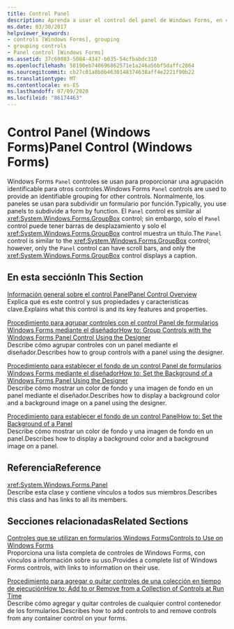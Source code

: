 ```yaml
---
title: Control Panel
description: Aprenda a usar el control del panel de Windows Forms, en concreto, cómo usar los paneles para subdividir un formulario por función.
ms.date: 03/30/2017
helpviewer_keywords:
- controls [Windows Forms], grouping
- grouping controls
- Panel control [Windows Forms]
ms.assetid: 37c69803-5084-4347-b035-54cfbabdc310
ms.openlocfilehash: 58190eb740696862571e1a246a56bf5daffc2864
ms.sourcegitcommit: cb27c01a8b0b4630148374638aff4e2221f90b22
ms.translationtype: MT
ms.contentlocale: es-ES
ms.lasthandoff: 07/09/2020
ms.locfileid: "86174463"
---
```

# <a name="panel-control-windows-forms"></a><span data-ttu-id="9f09c-103">Control Panel (Windows Forms)</span><span class="sxs-lookup"><span data-stu-id="9f09c-103">Panel Control (Windows Forms)</span></span>
<span data-ttu-id="9f09c-104">Windows Forms `Panel` controles se usan para proporcionar una agrupación identificable para otros controles.</span><span class="sxs-lookup"><span data-stu-id="9f09c-104">Windows Forms `Panel` controls are used to provide an identifiable grouping for other controls.</span></span> <span data-ttu-id="9f09c-105">Normalmente, los paneles se usan para subdividir un formulario por función.</span><span class="sxs-lookup"><span data-stu-id="9f09c-105">Typically, you use panels to subdivide a form by function.</span></span> <span data-ttu-id="9f09c-106">El `Panel` control es similar al <xref:System.Windows.Forms.GroupBox> control; sin embargo, solo el `Panel` control puede tener barras de desplazamiento y solo el <xref:System.Windows.Forms.GroupBox> control muestra un título.</span><span class="sxs-lookup"><span data-stu-id="9f09c-106">The `Panel` control is similar to the <xref:System.Windows.Forms.GroupBox> control; however, only the `Panel` control can have scroll bars, and only the <xref:System.Windows.Forms.GroupBox> control displays a caption.</span></span>  
  
## <a name="in-this-section"></a><span data-ttu-id="9f09c-107">En esta sección</span><span class="sxs-lookup"><span data-stu-id="9f09c-107">In This Section</span></span>  
 [<span data-ttu-id="9f09c-108">Información general sobre el control Panel</span><span class="sxs-lookup"><span data-stu-id="9f09c-108">Panel Control Overview</span></span>](panel-control-overview-windows-forms.md)  
 <span data-ttu-id="9f09c-109">Explica qué es este control y sus propiedades y características clave.</span><span class="sxs-lookup"><span data-stu-id="9f09c-109">Explains what this control is and its key features and properties.</span></span>  
  
 [<span data-ttu-id="9f09c-110">Procedimiento para agrupar controles con el control Panel de formularios Windows Forms mediante el diseñador</span><span class="sxs-lookup"><span data-stu-id="9f09c-110">How to: Group Controls with the Windows Forms Panel Control Using the Designer</span></span>](group-controls-with-wf-panel-control-using-the-designer.md)  
 <span data-ttu-id="9f09c-111">Describe cómo agrupar controles con un panel mediante el diseñador.</span><span class="sxs-lookup"><span data-stu-id="9f09c-111">Describes how to group controls with a panel using the designer.</span></span>  
  
 [<span data-ttu-id="9f09c-112">Procedimiento para establecer el fondo de un control Panel de formularios Windows Forms mediante el diseñador</span><span class="sxs-lookup"><span data-stu-id="9f09c-112">How to: Set the Background of a Windows Forms Panel Using the Designer</span></span>](how-to-set-the-background-of-a-windows-forms-panel-using-the-designer.md)  
 <span data-ttu-id="9f09c-113">Describe cómo mostrar un color de fondo y una imagen de fondo en un panel mediante el diseñador.</span><span class="sxs-lookup"><span data-stu-id="9f09c-113">Describes how to display a background color and a background image on a panel using the designer.</span></span>  
  
 [<span data-ttu-id="9f09c-114">Procedimiento para establecer el fondo de un control Panel</span><span class="sxs-lookup"><span data-stu-id="9f09c-114">How to: Set the Background of a Panel</span></span>](how-to-set-the-background-of-a-windows-forms-panel.md)  
 <span data-ttu-id="9f09c-115">Describe cómo mostrar un color de fondo y una imagen de fondo en un panel.</span><span class="sxs-lookup"><span data-stu-id="9f09c-115">Describes how to display a background color and a background image on a panel.</span></span>  
  
## <a name="reference"></a><span data-ttu-id="9f09c-116">Referencia</span><span class="sxs-lookup"><span data-stu-id="9f09c-116">Reference</span></span>  
 <xref:System.Windows.Forms.Panel>  
 <span data-ttu-id="9f09c-117">Describe esta clase y contiene vínculos a todos sus miembros.</span><span class="sxs-lookup"><span data-stu-id="9f09c-117">Describes this class and has links to all its members.</span></span>  
  
## <a name="related-sections"></a><span data-ttu-id="9f09c-118">Secciones relacionadas</span><span class="sxs-lookup"><span data-stu-id="9f09c-118">Related Sections</span></span>  
 [<span data-ttu-id="9f09c-119">Controles que se utilizan en formularios Windows Forms</span><span class="sxs-lookup"><span data-stu-id="9f09c-119">Controls to Use on Windows Forms</span></span>](controls-to-use-on-windows-forms.md)  
 <span data-ttu-id="9f09c-120">Proporciona una lista completa de controles de Windows Forms, con vínculos a información sobre su uso.</span><span class="sxs-lookup"><span data-stu-id="9f09c-120">Provides a complete list of Windows Forms controls, with links to information on their use.</span></span>  
  
 [<span data-ttu-id="9f09c-121">Procedimiento para agregar o quitar controles de una colección en tiempo de ejecución</span><span class="sxs-lookup"><span data-stu-id="9f09c-121">How to: Add to or Remove from a Collection of Controls at Run Time</span></span>](how-to-add-to-or-remove-from-a-collection-of-controls-at-run-time.md)  
 <span data-ttu-id="9f09c-122">Describe cómo agregar y quitar controles de cualquier control contenedor de los formularios.</span><span class="sxs-lookup"><span data-stu-id="9f09c-122">Describes how to add controls to and remove controls from any container control on your forms.</span></span>
